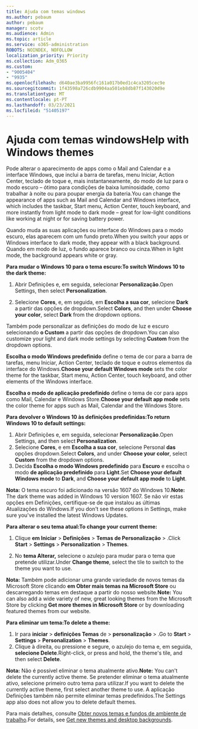```yaml
---
title: Ajuda com temas windows
ms.author: pebaum
author: pebaum
manager: scotv
ms.audience: Admin
ms.topic: article
ms.service: o365-administration
ROBOTS: NOINDEX, NOFOLLOW
localization_priority: Priority
ms.collection: Adm_O365
ms.custom:
- "9005404"
- "9935"
ms.openlocfilehash: d640ae3ba9956fc161a017b0ed1c4ca3205cec9e
ms.sourcegitcommit: 1f43598a726cdb9904aa501eb8db87f143020d9e
ms.translationtype: MT
ms.contentlocale: pt-PT
ms.lasthandoff: 03/23/2021
ms.locfileid: "51405197"
---
```

# <a name="help-with-windows-themes"></a><span data-ttu-id="b726e-102">Ajuda com temas windows</span><span class="sxs-lookup"><span data-stu-id="b726e-102">Help with Windows themes</span></span>

<span data-ttu-id="b726e-103">Pode alterar o aparecimento de apps como o Mail and Calendar e a interface Windows, que inclui a barra de tarefas, menu Iniciar, Action Center, teclado de toque e, mais instantaneamente, do modo de luz para o modo escuro – ótimo para condições de baixa luminosidade, como trabalhar à noite ou para poupar energia da bateria.</span><span class="sxs-lookup"><span data-stu-id="b726e-103">You can change the appearance of apps such as Mail and Calendar and Windows interface, which includes the taskbar, Start menu, Action Center, touch keyboard, and more instantly from light mode to dark mode – great for low-light conditions like working at night or for saving battery power.</span></span>  

<span data-ttu-id="b726e-104">Quando muda as suas aplicações ou interface do Windows para o modo escuro, elas aparecem com um fundo preto.</span><span class="sxs-lookup"><span data-stu-id="b726e-104">When you switch your apps or Windows interface to dark mode, they appear with a black background.</span></span> <span data-ttu-id="b726e-105">Quando em modo de luz, o fundo aparece branco ou cinza.</span><span class="sxs-lookup"><span data-stu-id="b726e-105">When in light mode, the background appears white or gray.</span></span>
 
<span data-ttu-id="b726e-106">**Para mudar o Windows 10 para o tema escuro:**</span><span class="sxs-lookup"><span data-stu-id="b726e-106">**To switch Windows 10 to the dark theme:**</span></span>

1. <span data-ttu-id="b726e-107">Abrir Definições e, em seguida, selecionar **Personalização**.</span><span class="sxs-lookup"><span data-stu-id="b726e-107">Open Settings, then select **Personalization**.</span></span>
  
1. <span data-ttu-id="b726e-108">Selecione **Cores**, e, em seguida, em **Escolha a sua cor**, selecione **Dark** a partir das opções de dropdown.</span><span class="sxs-lookup"><span data-stu-id="b726e-108">Select **Colors**, and then under **Choose your color**, select **Dark** from the dropdown options.</span></span>

<span data-ttu-id="b726e-109">Também pode personalizar as definições do modo de luz e escuro selecionando **o Custom** a partir das opções de dropdown.</span><span class="sxs-lookup"><span data-stu-id="b726e-109">You can also customize your light and dark mode settings by selecting **Custom** from the dropdown options.</span></span>

<span data-ttu-id="b726e-110">**Escolha o modo Windows predefinido** define o tema de cor para a barra de tarefas, menu Iniciar, Action Center, teclado de toque e outros elementos da interface do Windows.</span><span class="sxs-lookup"><span data-stu-id="b726e-110">**Choose your default Windows mode** sets the color theme for the taskbar, Start menu, Action Center, touch keyboard, and other elements of the Windows interface.</span></span>  

<span data-ttu-id="b726e-111">**Escolha o modo de aplicação predefinido** define o tema de cor para apps como Mail, Calendar e Windows Store.</span><span class="sxs-lookup"><span data-stu-id="b726e-111">**Choose your default app mode** sets the color theme for apps such as Mail, Calendar and the Windows Store.</span></span>
 
<span data-ttu-id="b726e-112">**Para devolver o Windows 10 às definições predefinidas:**</span><span class="sxs-lookup"><span data-stu-id="b726e-112">**To return Windows 10 to default settings:**</span></span>

1. <span data-ttu-id="b726e-113">Abrir Definições e, em seguida, selecionar **Personalização**.</span><span class="sxs-lookup"><span data-stu-id="b726e-113">Open Settings, and then select **Personalization**.</span></span>  
1. <span data-ttu-id="b726e-114">Selecione **Cores**, e em **Escolha a sua cor**, selecione Personal **das** opções dropdown.</span><span class="sxs-lookup"><span data-stu-id="b726e-114">Select **Colors**, and under **Choose your color**, select **Custom** from the dropdown options.</span></span>  
1. <span data-ttu-id="b726e-115">Decida **Escolha o modo Windows predefinido** para **Escuro** e escolha o modo **de aplicação predefinido** para **Light**.</span><span class="sxs-lookup"><span data-stu-id="b726e-115">Set **Choose your default Windows mode** to **Dark**, and **Choose your default app mode** to **Light**.</span></span>

<span data-ttu-id="b726e-116">**Nota:** O tema escuro foi adicionado na versão 1607 do Windows 10.</span><span class="sxs-lookup"><span data-stu-id="b726e-116">**Note:** The dark theme was added in Windows 10 version 1607.</span></span> <span data-ttu-id="b726e-117">Se não vir estas opções em Definições, certifique-se de que instalou as últimas Atualizações do Windows.</span><span class="sxs-lookup"><span data-stu-id="b726e-117">If you don't see these options in Settings, make sure you've installed the latest Windows Updates.</span></span>

<span data-ttu-id="b726e-118">**Para alterar o seu tema atual:**</span><span class="sxs-lookup"><span data-stu-id="b726e-118">**To change your current theme:**</span></span>

1. <span data-ttu-id="b726e-119">Clique **em Iniciar**  >  **Definições**  >  **Temas de Personalização**  >  .</span><span class="sxs-lookup"><span data-stu-id="b726e-119">Click **Start** > **Settings** > **Personalization** > **Themes**.</span></span>  

1. <span data-ttu-id="b726e-120">No **tema Alterar,** selecione o azulejo para mudar para o tema que pretende utilizar.</span><span class="sxs-lookup"><span data-stu-id="b726e-120">Under **Change theme**, select the tile to switch to the theme you want to use.</span></span> 

<span data-ttu-id="b726e-121">**Nota:** Também pode adicionar uma grande variedade de novos temas da Microsoft Store clicando **em Obter mais temas na Microsoft Store** ou descarregando temas em destaque a partir do nosso website.</span><span class="sxs-lookup"><span data-stu-id="b726e-121">**Note:** You can also add a wide variety of new, great looking themes from the Microsoft Store by clicking **Get more themes in Microsoft Store** or by downloading featured themes from our website.</span></span>

<span data-ttu-id="b726e-122">**Para eliminar um tema:**</span><span class="sxs-lookup"><span data-stu-id="b726e-122">**To delete a theme:**</span></span>

1. <span data-ttu-id="b726e-123">Ir para **iniciar**  >  **definições Temas** de  >  **personalização**  >  .</span><span class="sxs-lookup"><span data-stu-id="b726e-123">Go to **Start** > **Settings** > **Personalization** > **Themes**.</span></span> 
1. <span data-ttu-id="b726e-124">Clique à direita, ou pressione e segure, o azulejo do tema e, em seguida, **selecione Delete**.</span><span class="sxs-lookup"><span data-stu-id="b726e-124">Right-click, or press and hold, the theme's tile, and then select **Delete**.</span></span> 

<span data-ttu-id="b726e-125">**Nota:** Não é possível eliminar o tema atualmente ativo.</span><span class="sxs-lookup"><span data-stu-id="b726e-125">**Note:** You can't delete the currently active theme.</span></span> <span data-ttu-id="b726e-126">Se pretender eliminar o tema atualmente ativo, selecione primeiro outro tema para utilizar.</span><span class="sxs-lookup"><span data-stu-id="b726e-126">If you want to delete the currently active theme, first select another theme to use.</span></span> <span data-ttu-id="b726e-127">A aplicação Definições também não permite eliminar temas predefinidos.</span><span class="sxs-lookup"><span data-stu-id="b726e-127">The Settings app also does not allow you to delete default themes.</span></span>

<span data-ttu-id="b726e-128">Para mais detalhes, consulte [Obter novos temas e fundos de ambiente de trabalho](https://support.microsoft.com/windows/get-new-themes-and-desktop-backgrounds-09e3e0a6-02e3-5ecd-22a1-5d048e3cb0d3).</span><span class="sxs-lookup"><span data-stu-id="b726e-128">For details, see [Get new themes and desktop backgrounds](https://support.microsoft.com/windows/get-new-themes-and-desktop-backgrounds-09e3e0a6-02e3-5ecd-22a1-5d048e3cb0d3).</span></span>

